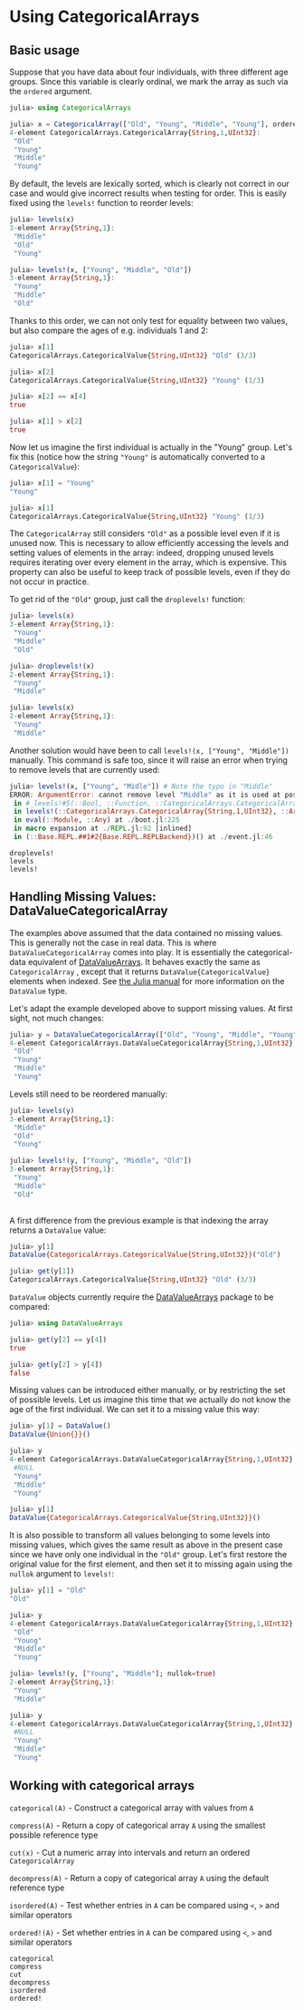 # Using CategoricalArrays

## Basic usage

Suppose that you have data about four individuals, with three different age groups. Since this variable is clearly ordinal, we mark the array as such via the `ordered` argument.

```julia
julia> using CategoricalArrays

julia> x = CategoricalArray(["Old", "Young", "Middle", "Young"], ordered=true)
4-element CategoricalArrays.CategoricalArray{String,1,UInt32}:
 "Old"   
 "Young" 
 "Middle"
 "Young" 

```

By default, the levels are lexically sorted, which is clearly not correct in our case and would give incorrect results when testing for order. This is easily fixed using the `levels!` function to reorder levels:

```julia
julia> levels(x)
3-element Array{String,1}:
 "Middle"
 "Old"   
 "Young" 

julia> levels!(x, ["Young", "Middle", "Old"])
3-element Array{String,1}:
 "Young" 
 "Middle"
 "Old"   

```

Thanks to this order, we can not only test for equality between two values, but also compare the ages of e.g. individuals 1 and 2:

```julia
julia> x[1]
CategoricalArrays.CategoricalValue{String,UInt32} "Old" (3/3)

julia> x[2]
CategoricalArrays.CategoricalValue{String,UInt32} "Young" (1/3)

julia> x[2] == x[4]
true

julia> x[1] > x[2]
true

```

Now let us imagine the first individual is actually in the "Young" group. Let's fix this (notice how the string `"Young"` is automatically converted to a `CategoricalValue`): 

```julia
julia> x[1] = "Young"
"Young"

julia> x[1]
CategoricalArrays.CategoricalValue{String,UInt32} "Young" (1/3)

```

The `CategoricalArray` still considers `"Old"` as a possible level even if it is unused now. This is necessary to allow efficiently accessing the levels and setting values of elements in the array: indeed, dropping unused levels requires iterating over every element in the array, which is expensive. This property can also be useful to keep track of possible levels, even if they do not occur in practice.

To get rid of the `"Old"` group, just call the `droplevels!` function:

```julia
julia> levels(x)
3-element Array{String,1}:
 "Young" 
 "Middle"
 "Old"   

julia> droplevels!(x)
2-element Array{String,1}:
 "Young" 
 "Middle"

julia> levels(x)
2-element Array{String,1}:
 "Young" 
 "Middle"

```

Another solution would have been to call `levels!(x, ["Young", "Middle"])` manually. This command is safe too, since it will raise an error when trying to remove levels that are currently used:

```julia
julia> levels!(x, ["Young", "Midle"]) # Note the typo in "Middle"
ERROR: ArgumentError: cannot remove level "Middle" as it is used at position 1. Convert array to a DataValueCategoricalArray if you want to transform some levels to missing values.
 in #_levels!#5(::Bool, ::Function, ::CategoricalArrays.CategoricalArray{String,1,UInt32}, ::Array{String,1}) at ~/.julia/CategoricalArrays/src/array.jl:132
 in levels!(::CategoricalArrays.CategoricalArray{String,1,UInt32}, ::Array{String,1}) at ~/.julia/CategoricalArrays/src/array.jl:164
 in eval(::Module, ::Any) at ./boot.jl:225
 in macro expansion at ./REPL.jl:92 [inlined]
 in (::Base.REPL.##1#2{Base.REPL.REPLBackend})() at ./event.jl:46
```

```@docs
droplevels!
levels
levels!
```

## Handling Missing Values: DataValueCategoricalArray

The examples above assumed that the data contained no missing values. This is generally not the case in real data. This is where `DataValueCategoricalArray` comes into play. It is essentially the categorical-data equivalent of [DataValueArrays](https://github.com/JuliaStats/DataValueArrays.jl). It behaves exactly the same as `CategoricalArray` , except that it returns `DataValue{CategoricalValue}` elements when indexed. See [the Julia manual](http://docs.julialang.org/en/stable/manual/types/?highlight=nullable#nullable-types-representing-missing-values) for more information on the `DataValue` type.

Let's adapt the example developed above to support missing values. At first sight, not much changes: 

```julia
julia> y = DataValueCategoricalArray(["Old", "Young", "Middle", "Young"], ordered=true)
4-element CategoricalArrays.DataValueCategoricalArray{String,1,UInt32}:
 "Old"   
 "Young" 
 "Middle"
 "Young" 

```

Levels still need to be reordered manually:

```julia
julia> levels(y)
3-element Array{String,1}:
 "Middle"
 "Old"   
 "Young" 

julia> levels!(y, ["Young", "Middle", "Old"])
3-element Array{String,1}:
 "Young" 
 "Middle"
 "Old"   
 
```

A first difference from the previous example is that indexing the array returns a `DataValue` value: 

```julia
julia> y[1]
DataValue{CategoricalArrays.CategoricalValue{String,UInt32}}("Old")

julia> get(y[1])
CategoricalArrays.CategoricalValue{String,UInt32} "Old" (3/3)
```

`DataValue` objects currently require the [DataValueArrays](https://github.com/JuliaStats/DataValueArrays.jl) package to be compared: 

```julia
julia> using DataValueArrays

julia> get(y[2] == y[4])
true

julia> get(y[2] > y[4])
false

```

Missing values can be introduced either manually, or by restricting the set of possible levels. Let us imagine this time that we actually do not know the age of the first individual. We can set it to a missing value this way:

```julia
julia> y[1] = DataValue()
DataValue{Union{}}()

julia> y
4-element CategoricalArrays.DataValueCategoricalArray{String,1,UInt32}:
 #NULL   
 "Young" 
 "Middle"
 "Young" 

julia> y[1]
DataValue{CategoricalArrays.CategoricalValue{String,UInt32}}()

```

It is also possible to transform all values belonging to some levels into missing values, which gives the same result as above in the present case since we have only one individual in the `"Old"` group. Let's first restore the original value for the first element, and then set it to missing again using the `nullok` argument to `levels!`:

```julia
julia> y[1] = "Old"
"Old"

julia> y
4-element CategoricalArrays.DataValueCategoricalArray{String,1,UInt32}:
 "Old"   
 "Young" 
 "Middle"
 "Young" 

julia> levels!(y, ["Young", "Middle"]; nullok=true)
2-element Array{String,1}:
 "Young" 
 "Middle"

julia> y
4-element CategoricalArrays.DataValueCategoricalArray{String,1,UInt32}:
 #NULL   
 "Young" 
 "Middle"
 "Young" 

```

## Working with categorical arrays

`categorical(A)` - Construct a categorical array with values from `A`

`compress(A)` - Return a copy of categorical array `A` using the smallest possible reference type

`cut(x)` - Cut a numeric array into intervals and return an ordered `CategoricalArray`

`decompress(A)` - Return a copy of categorical array `A` using the default reference type

`isordered(A)` - Test whether entries in `A` can be compared using `<`, `>` and similar operators

`ordered!(A)` - Set whether entries in `A` can be compared using `<`, `>` and similar operators

```@docs
categorical
compress
cut
decompress
isordered
ordered!
```